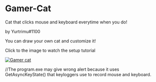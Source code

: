 # Gamer-Cat
Cat that clicks mouse and keyboard everytime when you do!

by Yurtrimu#1100

You can draw your own cat and customize it!

Click to the image to watch the setup tutorial

[![Gamer cat](https://cdn.discordapp.com/attachments/960269719368249458/965234774472015882/gamer_cat.PNG)](https://youtube.com)

//The program.exe may give wrong alert because it uses GetAsyncKeyState() that keyloggers use to record mouse and keyboard.
